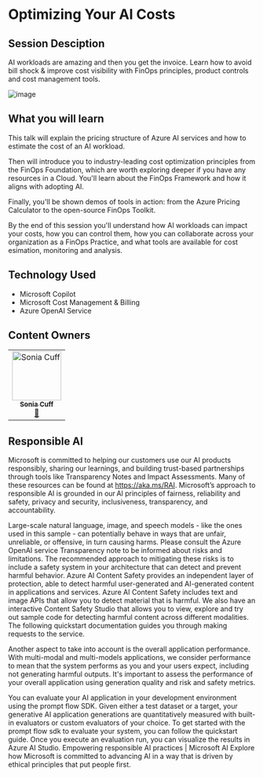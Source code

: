 # Optimizing Your AI Costs

## Session Desciption

AI workloads are amazing and then you get the invoice. Learn how to avoid bill shock & improve cost visibility with FinOps principles, product controls and cost management tools.

![image](https://github.com/user-attachments/assets/e5dbeeb1-e7f0-409c-bd75-df3e0ac647c1)


## What you will learn
This talk will explain the pricing structure of Azure AI services and how to estimate the cost of an AI workload.

Then will introduce you to industry-leading cost optimization principles from the FinOps Foundation, which are worth exploring deeper if you have any resources in a Cloud. You'll learn about the FinOps Framework and how it aligns with adopting AI.

Finally, you'll be shown demos of tools in action: from the Azure Pricing Calculator to the open-source FinOps Toolkit.

By the end of this session you'll understand how AI workloads can impact your costs, how you can control them, how you can collaborate across your organization as a FinOps Practice, and what tools are available for cost esimation, monitoring and analysis. 


## Technology Used
- Microsoft Copilot 
- Microsoft Cost Management & Billing
- Azure OpenAI Service


## Content Owners
<!-- ALL-CONTRIBUTORS-LIST:START - Do not remove or modify this section -->

<table>
<tr>
    <td align="center"><a href="http://learnanalytics.microsoft.com">
        <img src="https://github.com/SCuffy.png" width="100px;" alt="Sonia Cuff
"/><br />
        <sub><b>Sonia Cuff
</b></sub></a><br />
            <a href="https://github.com/cole-g-johnson" title="talk">📢</a> 
    </td>
</tr></table>

<!-- ALL-CONTRIBUTORS-LIST:END -->


## Responsible AI
Microsoft is committed to helping our customers use our AI products responsibly, sharing our learnings, and building trust-based partnerships through tools like Transparency Notes and Impact Assessments. Many of these resources can be found at https://aka.ms/RAI. Microsoft’s approach to responsible AI is grounded in our AI principles of fairness, reliability and safety, privacy and security, inclusiveness, transparency, and accountability.

Large-scale natural language, image, and speech models - like the ones used in this sample - can potentially behave in ways that are unfair, unreliable, or offensive, in turn causing harms. Please consult the Azure OpenAI service Transparency note to be informed about risks and limitations. The recommended approach to mitigating these risks is to include a safety system in your architecture that can detect and prevent harmful behavior. Azure AI Content Safety provides an independent layer of protection, able to detect harmful user-generated and AI-generated content in applications and services. Azure AI Content Safety includes text and image APIs that allow you to detect material that is harmful. We also have an interactive Content Safety Studio that allows you to view, explore and try out sample code for detecting harmful content across different modalities. The following quickstart documentation guides you through making requests to the service.

Another aspect to take into account is the overall application performance. With multi-modal and multi-models applications, we consider performance to mean that the system performs as you and your users expect, including not generating harmful outputs. It's important to assess the performance of your overall application using generation quality and risk and safety metrics.

You can evaluate your AI application in your development environment using the prompt flow SDK. Given either a test dataset or a target, your generative AI application generations are quantitatively measured with built-in evaluators or custom evaluators of your choice. To get started with the prompt flow sdk to evaluate your system, you can follow the quickstart guide. Once you execute an evaluation run, you can visualize the results in Azure AI Studio. Empowering responsible AI practices | Microsoft AI Explore how Microsoft is committed to advancing AI in a way that is driven by ethical principles that put people first.
